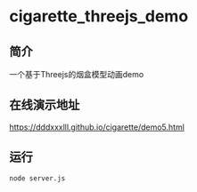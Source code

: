 # cigarette_threejs_demo

## 简介
一个基于Threejs的烟盒模型动画demo

## 在线演示地址
<a href="https://dddxxxlll.github.io/cigarette/demo5.html">https://dddxxxlll.github.io/cigarette/demo5.html</a>

## 运行
```
node server.js
```
